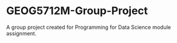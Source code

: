 # GEOG5712M-Group-Project
A group project created for Programming for Data Science module assignment.
